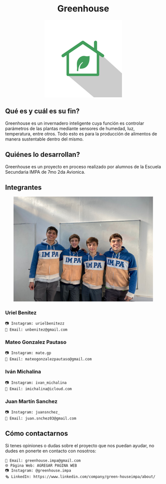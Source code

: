 <div align="center">

# Greenhouse

<img src="imagenes/logo.jpg" alt="Logo proyecto" width="250"/>

</div>

## Qué es y cuál es su fin?

Greenhouse es un invernadero inteligente cuya función es controlar parámetros de las plantas mediante sensores de humedad, luz, temperatura, entre otros. Todo esto es para la producción de alimentos de manera sustentable dentro del mismo.

## Quiénes lo desarrollan?
Greenhouse es un proyecto en proceso realizado por alumnos de la Escuela Secundaria IMPA de 7mo 2da Avionica.

## Integrantes
<div align="center">

<img src="imagenes/integrantes.jpg" alt="Integrantes" width="450"/>

</div>

### Uriel Benitez
    📷 Instagram: urielbenitezz
    📧 Email: unbenitez@gmail.com
### Mateo Gonzalez Pautaso
    📷 Instagram: mate.gp
    📧 Email: mateogonzalezpautaso@gmail.com
### Iván Michalina
    📷 Instagram: ivan_michalina
    📧 Email: imichalina@icloud.com
### Juan Martín Sanchez
    📷 Instagram: juansnchez_
    📧 Email: juan.snchez03@gmail.com

## Cómo contactarnos
Si tenes opiniones o dudas sobre el proyecto que nos puedan ayudar, no dudes en ponerte en contacto con nosotros:

    📧 Email: greenhouse.impa@gmail.com
    🌐 Página Web: AGREGAR PAGINA WEB
    📷 Instagram: @greenhouse.impa
    🗞️ LinkedIn: https://www.linkedin.com/company/green-houseimpa/about/
